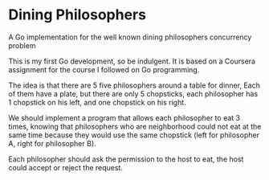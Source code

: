 # Dining Philosophers
A Go implementation for the well known dining philosophers concurrency problem

This is my first Go development, so be indulgent. It is based on a Coursera assignment for the course I followed on Go programming.

The idea is that there are 5 five philosophers around a table for dinner,
Each of them have a plate, but there are only 5 chopsticks, each philosopher has 1 chopstick on his left, and one chopstick on his right.

We should implement a program that allows each philosopher to eat 3 times, knowing that philosophers who are neighborhood could not
eat at the same time because they would use the same chopstick (left for philosopher A, right for philosopher B).

Each philosopher should ask the permission to the host to eat, the host could accept or reject the request.
